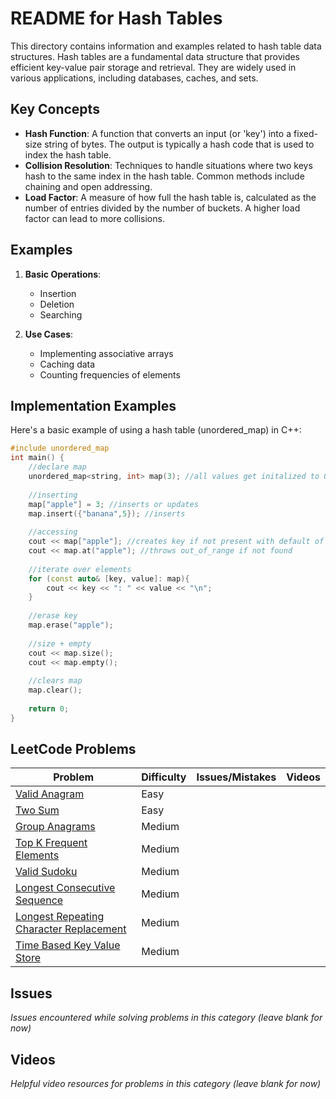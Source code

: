 # README for Hash Tables

This directory contains information and examples related to hash table data structures. Hash tables are a fundamental data structure that provides efficient key-value pair storage and retrieval. They are widely used in various applications, including databases, caches, and sets.

## Key Concepts

- **Hash Function**: A function that converts an input (or 'key') into a fixed-size string of bytes. The output is typically a hash code that is used to index the hash table.
- **Collision Resolution**: Techniques to handle situations where two keys hash to the same index in the hash table. Common methods include chaining and open addressing.
- **Load Factor**: A measure of how full the hash table is, calculated as the number of entries divided by the number of buckets. A higher load factor can lead to more collisions.

## Examples

1. **Basic Operations**:
   - Insertion
   - Deletion
   - Searching

2. **Use Cases**:
   - Implementing associative arrays
   - Caching data
   - Counting frequencies of elements

## Implementation Examples

Here's a basic example of using a hash table (unordered_map) in C++:

```cpp
#include unordered_map 
int main() {
    //declare map
    unordered_map<string, int> map(3); //all values get initalized to 0
    
    //inserting
    map["apple"] = 3; //inserts or updates
    map.insert({"banana",5}); //inserts
    
    //accessing
    cout << map["apple"]; //creates key if not present with default of 0
    cout << map.at("apple"); //throws out_of_range if not found
    
    //iterate over elements
    for (const auto& [key, value]: map){
        cout << key << ": " << value << "\n";
    }
    
    //erase key
    map.erase("apple");
    
    //size + empty
    cout << map.size();
    cout << map.empty();
    
    //clears map
    map.clear();
    
    return 0;
}
```

## LeetCode Problems

| Problem | Difficulty | Issues/Mistakes | Videos |
|---------|------------|-----------------|--------|
| [Valid Anagram](https://leetcode.com/problems/valid-anagram/description/) | Easy | | |
| [Two Sum](https://leetcode.com/problems/two-sum/) | Easy | | |
| [Group Anagrams](https://leetcode.com/problems/group-anagrams/) | Medium | | |
| [Top K Frequent Elements](https://leetcode.com/problems/top-k-frequent-elements/description/) | Medium | | |
| [Valid Sudoku](https://leetcode.com/problems/valid-sudoku/) | Medium | | |
| [Longest Consecutive Sequence](https://leetcode.com/problems/longest-consecutive-sequence/) | Medium | | |
| [Longest Repeating Character Replacement](https://leetcode.com/problems/longest-repeating-character-replacement/description/) | Medium | | |
| [Time Based Key Value Store](https://leetcode.com/problems/time-based-key-value-store/description/) | Medium | | |

## Issues
*Issues encountered while solving problems in this category (leave blank for now)*

## Videos  
*Helpful video resources for problems in this category (leave blank for now)*